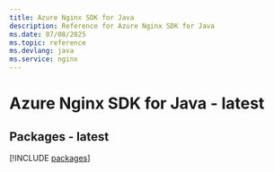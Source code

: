 ```yaml
---
title: Azure Nginx SDK for Java
description: Reference for Azure Nginx SDK for Java
ms.date: 07/08/2025
ms.topic: reference
ms.devlang: java
ms.service: nginx
---
```

# Azure Nginx SDK for Java - latest
## Packages - latest
[!INCLUDE [packages](nginx-index.md)]